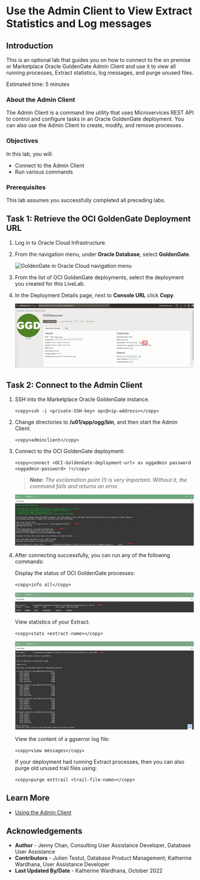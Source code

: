 # Use the Admin Client to View Extract Statistics and Log messages

## Introduction

This is an optional lab that guides you on how to connect to the on premise or Marketplace Oracle GoldenGate Admin Client and use it to view all running processes, Extract statistics, log messages, and purge unused files.

Estimated time: 5 minutes

### About the Admin Client
The Admin Client is a command line utility that uses Microservices REST API to control and configure tasks in an Oracle GoldenGate deployment. You can also use the Admin Client to create, modify, and remove processes.

### Objectives

In this lab, you will:
* Connect to the Admin Client
* Run various commands

### Prerequisites

This lab assumes you successfully completed all preceding labs.

## Task 1: Retrieve the OCI GoldenGate Deployment URL

1.  Log in to Oracle Cloud Infrastructure.

2.  From the navigation menu, under **Oracle Database**, select **GoldenGate**.

    ![GoldenGate in Oracle Cloud navigation menu](https://oracle-livelabs.github.io/goldengate/ggs-common/create/images/database-goldengate.png " ")

3.  From the list of OCI GoldenGate deployments, select the deployment you created for this LiveLab.

4.  In the Deployment Details page, next to **Console URL** click **Copy**.

    ![Deployment Details page](./images/01-04-console-url.png " ")

## Task 2: Connect to the Admin Client

1.  SSH into the Marketplace Oracle GoldenGate instance.

    ```
    <copy>ssh -i <private-SSH-key> opc@<ip-address></copy>
    ```

2.  Change directories to **/u01/app/ogg/bin**, and then start the Admin Client:

    ```
    <copy>adminclient</copy>
    ```

3.  Connect to the OCI GoldenGate deployment:

    ```
    <copy>connect <OCI-GoldenGate-deployment-url> as oggadmin password <oggadmin-password> !</copy>
    ```
    > **Note:** *The exclamation point (!) is very important. Without it, the command fails and returns an error.*

    ![Cloud Shell script](./images/02-03-cloud-shell.png " ")

4.  After connecting successfully, you can run any of the following commands:

    Display the status of OCI GoldenGate processes:
    ```
    <copy>info all</copy>
    ```

    ![Cloud Shell script](./images/02-04a-cloud-shell.png " ")

    View statistics of your Extract:
    ```
    <copy>stats <extract-name></copy>
    ```
    ![Cloud Shell script](./images/02-04b-cloud-shell.png " ")

    View the content of a ggserror log file:
    ```
    <copy>view messages</copy>
    ```

    If your deployment had running Extract processes, then you can also purge old unused trail files using:
    ```
    <copy>purge exttrail <trail-file-name></copy>
    ```

## Learn More
* [Using the Admin Client](https://docs.oracle.com/en/middleware/goldengate/core/21.3/admin/getting-started-oracle-goldengate-process-interfaces.html)

## Acknowledgements
* **Author** - Jenny Chan, Consulting User Assistance Developer, Database User Assistance
* **Contributors** -  Julien Testut, Database Product Management; Katherine Wardhana, User Assistance Developer
* **Last Updated By/Date** - Katherine Wardhana, October 2022
